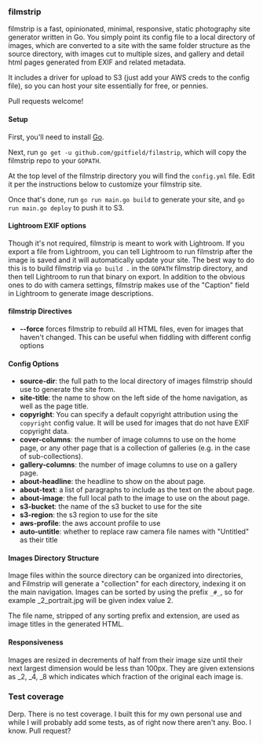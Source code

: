 ### filmstrip
filmstrip is a fast, opinionated, minimal, responsive, static photography site generator written in Go. You simply point its config file to a local directory of images, which are converted to a site with the same folder structure as the source directory, with images cut to multiple sizes, and gallery and detail html pages generated from EXIF and related metadata.

It includes a driver for upload to S3 (just add your AWS creds to the config file), so you can host your site essentially for free, or pennies.

Pull requests welcome!

#### Setup
First, you'll need to install [Go](https://golang.org/doc/install).

Next, run `go get -u github.com/gpitfield/filmstrip`, which will copy the filmstrip repo to your `GOPATH`.

At the top level of the filmstrip directory you will find the `config.yml` file. Edit it per the instructions below to customize your filmstrip site.

Once that's done, run `go run main.go build` to generate your site, and `go run main.go deploy` to push it to S3.

#### Lightroom EXIF options
Though it's not required, filmstrip is meant to work with Lightroom. If you export a file from Lightroom, you can tell Lightroom to run filmstrip after the image is saved and it will automatically update your site. The best way to do this is to build filmstrip via `go build .` in the `GOPATH` filmstrip directory, and then tell Lightroom to run that binary on export. In addition to the obvious ones to do with camera settings, filmstrip makes use of the "Caption" field in Lightroom to generate image descriptions.

#### filmstrip Directives
 - **--force** forces filmstrip to rebuild all HTML files, even for images that haven't changed. This can be useful when fiddling with different config options

#### Config Options
 - **source-dir**: the full path to the local directory of images filmstrip should use to generate the site from.
 - **site-title**: the name to show on the left side of the home navigation, as well as the page title.
 - **copyright**: You can specify a default copyright attribution using the `copyright` config value. It will be used for images that do not have EXIF copyright data.
 - **cover-columns**: the number of image columns to use on the home page, or any other page that is a collection of galleries (e.g. in the case of sub-collections).
 - **gallery-columns**: the number of image columns to use on a gallery page.
 - **about-headline**: the headline to show on the about page.
 - **about-text**: a list of paragraphs to include as the text on the about page.
 - **about-image**: the full local path to the image to use on the about page.
 - **s3-bucket**: the name of the s3 bucket to use for the site
 - **s3-region**: the s3 region to use for the site
 - **aws-profile**: the aws account profile to use
 - **auto-untitle**: whether to replace raw camera file names with "Untitled" as their title

#### Images Directory Structure

Image files within the source directory can be organized into directories, and Filmstrip will generate a "collection" for each directory, indexing it on the main navigation. Images can be sorted by using the prefix `_#_`, so for example _2_portrait.jpg will be given index value 2.

The file name, stripped of any sorting prefix and extension, are used as image titles in the generated HTML.

#### Responsiveness
Images are resized in decrements of half from their image size until their next largest dimension would be less than 100px. They are given extensions as _2, _4, _8 which indicates which fraction of the original each image is.

### Test coverage
Derp. There is no test coverage. I built this for my own personal use and while I will probably add some tests, as of right now there aren't any. Boo. I know. Pull request?